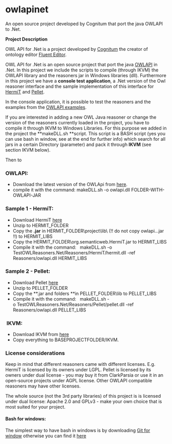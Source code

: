 # owlapinet
An open source project developed by Cognitum that port the java OWLAPI to .Net.

**Project Description**

OWL API for .Net is a project developed by [Cognitum](http://www.cognitum.eu/) the creator of ontology editor [Fluent Editor](http://www.cognitum.eu/semantics/FluentEditor/).

OWL API for .Net is an open source project that port the java [OWLAPI](http://owlapi.sourceforge.net/) in .Net. In this project we include the scripts to compile (through IKVM) the OWLAPI library and the reasoners jar in Windows libraries (dll). Furthermore in this project we have a **console test application**, a .Net version of the Owl reasoner interface and the sample implementation of this interface for [HermiT](http://hermit-reasoner.com/) and [Pellet](http://clarkparsia.com/pellet/).

In the console application, it is possible to test the reasoners and the examples from the [OWLAPI examples](https://github.com/owlcs/owlapi/blob/master/contract/src/test/java/org/coode/owlapi/examples/Examples.java).

If you are interested in adding a new OWL Java reasoner or change the version of the reasoners currently loaded in the project, you have to compile it through IKVM to Windows Libraries. For this purpose we added in the project the **makeDLL.sh **script. This script is a BASH script (yes you can use bash in window, see at the end for further info) which search for all jars in a certain Directory (parameter) and pack it through **IKVM** (see section IKVM below).

Then to 

### OWLAPI:

*   Download the latest version of the OWLApi from [here](http://sourceforge.net/projects/owlapi/files/OWL%20API%20%28for%20OWL%202.0%29/).
*   compile it with the command: makeDLL.sh -o owlapi.dll FOLDER-WITH-OWLAPI-JAR

### Sample 1 - HermiT:

*   Download HermiT [here](http://hermit-reasoner.com/download.html "HermiT")
*   Unzip to HERMIT_FOLDER
*   Copy the **.jar** in HERMIT_FOLDER\project\lib\ (!! do not copy owlapi...jar !!) to HERMIT_LIBS
*   Copy the HERMIT_FOLDER\org.semanticweb.HermiT.jar to HERMIT_LIBS
*   Compile it with the command:   makeDLL.sh -o TestOWLReasoners.Net/Reasoners/HermiT/hermit.dll -ref Reasoners/owlapi.dll HERMIT_LIBS

### Sample 2 - Pellet:

*   Download Pellet [here](http://clarkparsia.com/pellet/download "Pellet")
*   Unzip to PELLET_FOLDER
*   Copy the **.jar and folders **in PELLET_FOLDER\lib to PELLET_LIBS
*   Compile it with the command:   makeDLL.sh -o TestOWLReasoners.Net/Reasoners/Pellet/pellet.dll -ref Reasoners/owlapi.dll PELLET_LIBS

###  IKVM:

*   Download IKVM from [here](http://sourceforge.net/projects/ikvm/files/ikvm/)
*   Copy everything to BASEPROJECTFOLDER/IKVM.

### License considerations

Keep in mind that different reasoners came with different licenses. E.g. HermiT is licensed by its owners under LGPL. Pellet is licensed by its owners under dual license - you may buy it from ClarkParsia or use it in an open-source projects under AGPL license. Other OWLAPI compatible reasoners may have other licenses.

The whole source (not the 3rd party libraries) of this project is is licensed under dual license: Apache 2.0 and GPLv3 - make your own choice that is most suited for your project.

#### Bash for windows:

The simplest way to have bash in windows is by downloading [Git for window](http://git-scm.com/download/win) otherwise you can find it [here](http://www.gnu.org/software/bash/bash.html)
